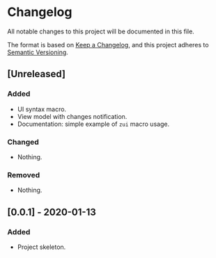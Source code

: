 # Changelog
All notable changes to this project will be documented in this file.

The format is based on [Keep a Changelog](https://keepachangelog.com/en/1.0.0/),
and this project adheres to [Semantic Versioning](https://semver.org/spec/v2.0.0.html).


## [Unreleased]

### Added
- UI syntax macro.
- View model with changes notification.
- Documentation: simple example of `zui` macro usage.

### Changed
- Nothing.

### Removed
- Nothing.


## [0.0.1] - 2020-01-13

### Added
- Project skeleton.
